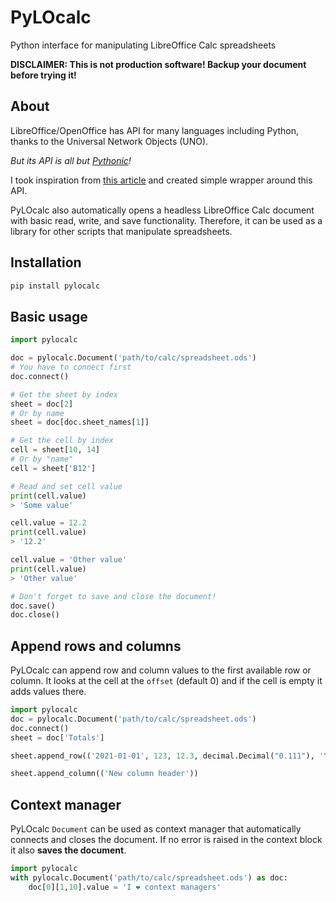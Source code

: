 # PyLOcalc
Python interface for manipulating LibreOffice Calc spreadsheets

**DISCLAIMER: This is not production software! Backup your document before trying it!**

## About
LibreOffice/OpenOffice has API for many languages including Python, thanks to the Universal Network Objects (UNO).

*But its API is all but [Pythonic](https://docs.python.org/3/glossary.html)!*

I took inspiration from [this article](https://christopher5106.github.io/office/2015/12/06/openoffice-libreoffice-automate-your-office-tasks-with-python-macros.html)
and created simple wrapper around this API.

PyLOcalc also automatically opens a headless LibreOffice Calc document with basic read, write, and save functionality.
Therefore, it can be used as a library for other scripts that manipulate spreadsheets.

## Installation
```bash
pip install pylocalc
```

## Basic usage
```python
import pylocalc

doc = pylocalc.Document('path/to/calc/spreadsheet.ods')
# You have to connect first
doc.connect()

# Get the sheet by index
sheet = doc[2]
# Or by name
sheet = doc[doc.sheet_names[1]]

# Get the cell by index
cell = sheet[10, 14]
# Or by "name"
cell = sheet['B12']

# Read and set cell value
print(cell.value)
> 'Some value'

cell.value = 12.2
print(cell.value)
> '12.2'

cell.value = 'Other value'
print(cell.value)
> 'Other value'

# Don't forget to save and close the document!
doc.save()
doc.close()
```

## Append rows and columns

PyLOcalc can append row and column values to the first available row or column.
It looks at the cell at the `offset` (default 0) and if the cell is empty it adds values there.

```python
import pylocalc
doc = pylocalc.Document('path/to/calc/spreadsheet.ods')
doc.connect()
sheet = doc['Totals']

sheet.append_row(('2021-01-01', 123, 12.3, decimal.Decimal("0.111"), 'Yaaay'), offset=1)

sheet.append_column(('New column header'))
```

## Context manager

PyLOcalc `Document` can be used as context manager that automatically connects and closes the document.
If no error is raised in the context block it also **saves the document**.

```python
import pylocalc
with pylocalc.Document('path/to/calc/spreadsheet.ods') as doc:
    doc[0][1,10].value = 'I ❤️ context managers'
```
